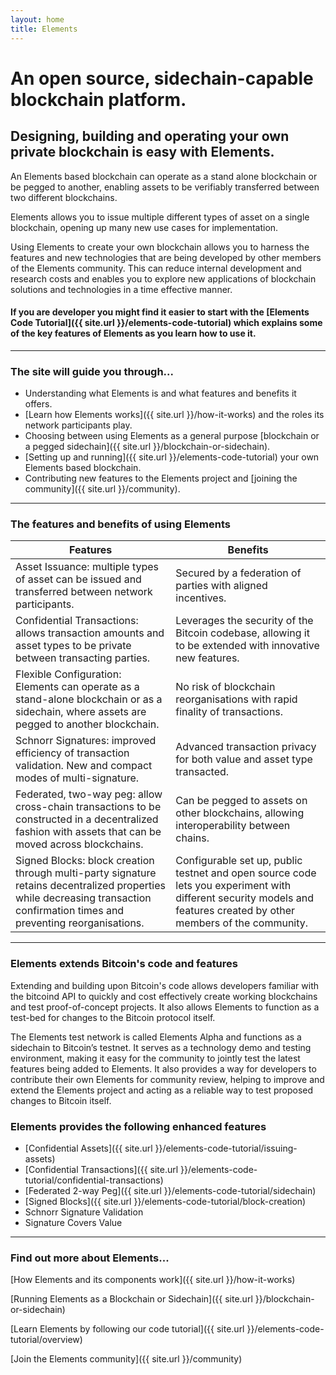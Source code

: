 ```yaml
---
layout: home
title: Elements
---
```

# An open source, sidechain-capable blockchain platform.

## Designing, building and operating your own private blockchain is easy with Elements.

An Elements based blockchain can operate as a stand alone blockchain or be pegged to another, enabling assets to be verifiably transferred between two different blockchains. 

Elements allows you to issue multiple different types of asset on a single blockchain, opening up many new use cases for implementation.
 
Using Elements to create your own blockchain allows you to harness the features and new technologies that are being developed by other members of the Elements community. This can reduce internal development and research costs and enables you to explore new applications of blockchain solutions and technologies in a time effective manner.

#### If you are developer you might find it easier to start with the [Elements Code Tutorial]({{ site.url }}/elements-code-tutorial) which explains some of the key features of Elements as you learn how to use it.
 
* * * 

### The site will guide you through...

* Understanding what Elements is and what features and benefits it offers.
* [Learn how Elements works]({{ site.url }}/how-it-works) and the roles its network participants play.
* Choosing between using Elements as a general purpose [blockchain or a pegged sidechain]({{ site.url }}/blockchain-or-sidechain).
* [Setting up and running]({{ site.url }}/elements-code-tutorial) your own Elements based blockchain.
* Contributing new features to the Elements project and [joining the community]({{ site.url }}/community).

* * * 

### The features and benefits of using Elements

|Features|Benefits|
|--------|--------|
|    Asset Issuance: multiple types of asset can be issued and transferred between network participants.|    Secured by a federation of parties with aligned incentives.|
|    Confidential Transactions: allows transaction amounts and asset types to be private between transacting parties.|    Leverages the security of the Bitcoin codebase, allowing it to be extended with innovative new features.|
|    Flexible Configuration: Elements can operate as a stand-alone blockchain or as a sidechain, where assets are pegged to another blockchain.|    No risk of blockchain reorganisations with rapid finality of transactions.|
|    Schnorr Signatures: improved efficiency of transaction validation. New and compact modes of multi-signature.|    Advanced transaction privacy for both value and asset type transacted.|
|     Federated, two-way peg: allow cross-chain transactions to be constructed in a decentralized fashion with assets that can be moved across blockchains.|    Can be pegged to assets on other blockchains, allowing interoperability between chains.|
|    Signed Blocks: block creation through multi-party signature retains decentralized properties while decreasing transaction confirmation times and preventing reorganisations.|    Configurable set up, public testnet and open source code lets you experiment with different security models and features created by other members of the community.|

* * * 

### Elements extends Bitcoin's code and features

Extending and building upon Bitcoin's code allows developers familiar with the bitcoind API to quickly and cost effectively create working blockchains and test proof-of-concept projects. It also allows Elements to function as a test-bed for changes to the Bitcoin protocol itself. 

The Elements test network is called Elements Alpha and functions as a sidechain to Bitcoin’s testnet. It serves as a technology demo and testing environment, making it easy for the community to jointly test the latest features being added to Elements. It also provides a way for developers to contribute their own Elements for community review, helping to improve and extend the Elements project and acting as a reliable way to test proposed changes to Bitcoin itself.

### Elements provides the following enhanced features

* [Confidential Assets]({{ site.url }}/elements-code-tutorial/issuing-assets)
* [Confidential Transactions]({{ site.url }}/elements-code-tutorial/confidential-transactions)
* [Federated 2-way Peg]({{ site.url }}/elements-code-tutorial/sidechain)
* [Signed Blocks]({{ site.url }}/elements-code-tutorial/block-creation)
* Schnorr Signature Validation
* Signature Covers Value

* * * 

### Find out more about Elements...

[How Elements and its components work]({{ site.url }}/how-it-works)

[Running Elements as a Blockchain or Sidechain]({{ site.url }}/blockchain-or-sidechain)

[Learn Elements by following our code tutorial]({{ site.url }}/elements-code-tutorial/overview)

[Join the Elements community]({{ site.url }}/community)
